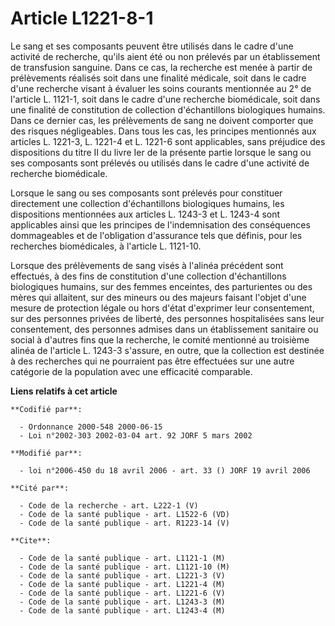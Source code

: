 # Article L1221-8-1

Le sang et ses composants peuvent être utilisés dans le cadre d'une activité de recherche, qu'ils aient été ou non prélevés
par un établissement de transfusion sanguine. Dans ce cas, la recherche est menée à partir de prélèvements réalisés soit dans
une finalité médicale, soit dans le cadre d'une recherche visant à évaluer les soins courants mentionnée au 2° de l'article
L. 1121-1, soit dans le cadre d'une recherche biomédicale, soit dans une finalité de constitution de collection
d'échantillons biologiques humains. Dans ce dernier cas, les prélèvements de sang ne doivent comporter que des risques
négligeables. Dans tous les cas, les principes mentionnés aux articles L. 1221-3, L. 1221-4 et L. 1221-6 sont applicables,
sans préjudice des dispositions du titre II du livre Ier de la présente partie lorsque le sang ou ses composants sont
prélevés ou utilisés dans le cadre d'une activité de recherche biomédicale.

Lorsque le sang ou ses composants sont prélevés pour constituer directement une collection d'échantillons biologiques
humains, les dispositions mentionnées aux articles L. 1243-3 et L. 1243-4 sont applicables ainsi que les principes de
l'indemnisation des conséquences dommageables et de l'obligation d'assurance tels que définis, pour les recherches
biomédicales, à l'article L. 1121-10.

Lorsque des prélèvements de sang visés à l'alinéa précédent sont effectués, à des fins de constitution d'une collection
d'échantillons biologiques humains, sur des femmes enceintes, des parturientes ou des mères qui allaitent, sur des mineurs ou
des majeurs faisant l'objet d'une mesure de protection légale ou hors d'état d'exprimer leur consentement, sur des personnes
privées de liberté, des personnes hospitalisées sans leur consentement, des personnes admises dans un établissement sanitaire
ou social à d'autres fins que la recherche, le comité mentionné au troisième alinéa de l'article L. 1243-3 s'assure, en
outre, que la collection est destinée à des recherches qui ne pourraient pas être effectuées sur une autre catégorie de la
population avec une efficacité comparable.

**Liens relatifs à cet article**

	**Codifié par**:

	  - Ordonnance 2000-548 2000-06-15
	  - Loi n°2002-303 2002-03-04 art. 92 JORF 5 mars 2002

	**Modifié par**:

	  - loi n°2006-450 du 18 avril 2006 - art. 33 () JORF 19 avril 2006

	**Cité par**:

	  - Code de la recherche - art. L222-1 (V)
	  - Code de la santé publique - art. L1522-6 (VD)
	  - Code de la santé publique - art. R1223-14 (V)

	**Cite**:

	  - Code de la santé publique - art. L1121-1 (M)
	  - Code de la santé publique - art. L1121-10 (M)
	  - Code de la santé publique - art. L1221-3 (V)
	  - Code de la santé publique - art. L1221-4 (M)
	  - Code de la santé publique - art. L1221-6 (V)
	  - Code de la santé publique - art. L1243-3 (M)
	  - Code de la santé publique - art. L1243-4 (M)
